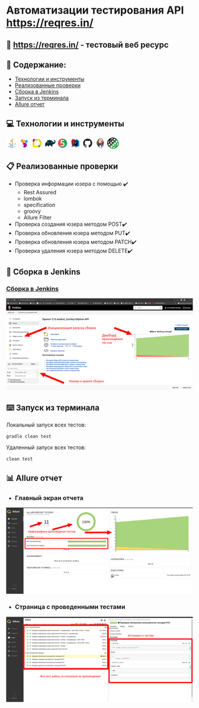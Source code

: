 # Автоматизации тестирования API https://reqres.in/
## :link: <a target="_blank" href="https://reqres.in/">https://reqres.in/ </a> - тестовый веб ресурс

## :page_with_curl: Содержание:

- <a href="#computer-сode_stack">Технологии и инструменты</a>
- <a href="#clipboard-реализованные-проверки">Реализованные проверки</a>
- <a href="#robot-сборки-в-Jenkins">Сборка в Jenkins</a>
- <a href="#keyboard-запуск-из-терминала">Запуск из терминала</a>
- <a href="#bar_chart-allure-отчет">Allure отчет</a>

## :computer: Технологии и инструменты
<p align="left">
<img width="6%" title="Java" src="images/logo/Java.svg">
<img width="6%" title="Selenide" src="images/logo/Selenide.svg">
<img width="6%" title="Allure Report" src="images/logo/Allure_Report.svg">
<img width="6%" title="Gradle" src="images/logo/Gradle.svg">
<img width="6%" title="JUnit5" src="images/logo/JUnit5.svg">
<img width="6%" title="IntelliJ IDEA" src="images/logo/Intelij_IDEA.svg">
<img width="6%" title="GitHub" src="images/logo/GitHub.svg">
<img width="6%" title="Jenkins" src="images/logo/Jenkins.svg">
<img width="6%" title="Rest Assured" src="images/logo/Rest_assured.png">
</p>

## :clipboard: Реализованные проверки
- Проверка  информации юзера с помощью :heavy_check_mark:
  - Rest  Assured
  - lombok
  - specification
  - groovy
  - Allure Filter 
- Проверка создания юзера методом POST:heavy_check_mark:
- Проверка обновления юзера методом PUT:heavy_check_mark:
- Проверка обновления юзера методом PATCH:heavy_check_mark:
- Проверка удаления юзера методом DELETE:heavy_check_mark:

## :robot: Сборка в Jenkins
### <a target="_blank" href="https://jenkins.autotests.cloud/job/C12-Andrei_Gordey-Diplom-API/">Cборка в Jenkins</a>
<p align="center">
<img title="Jenkins Dashboard" src="images/screenshots/Jenkins main page.png">
</p>

## :keyboard: Запуск из терминала
Локальный запуск всех тестов:
```
gradle clean test
```
Удаленный запуск всех тестов:
```
clean test
```
  
## :bar_chart: Allure отчет
- ### Главный экран отчета
<p align="center">
<img title="Allure Overview Dashboard" src="images/screenshots/Allure main page.png">
</p>

- ### Страница с проведенными тестами
<p align="center">
<img title="Allure Test Page" src="images/screenshots/AllureTestCasePage.png">
</p>
